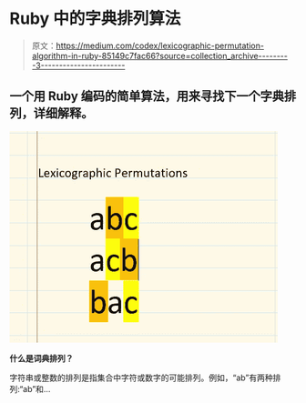 # Ruby 中的字典排列算法

> 原文：<https://medium.com/codex/lexicographic-permutation-algorithm-in-ruby-85149c7fac66?source=collection_archive---------3----------------------->

## 一个用 Ruby 编码的简单算法，用来寻找下一个字典排列，详细解释。

![](img/c82d081e420c08585fff026dec7ec3f6.png)

**什么是词典排列？**

字符串或整数的排列是指集合中字符或数字的可能排列。例如，“ab”有两种排列:“ab”和…